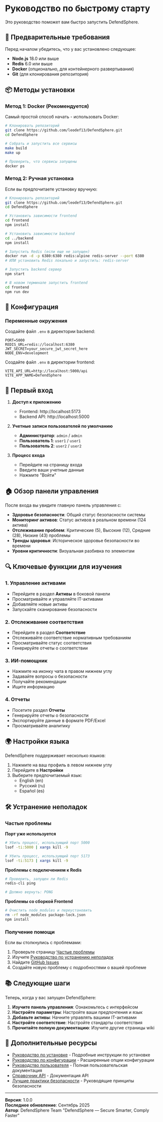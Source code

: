 # Руководство по быстрому старту

Это руководство поможет вам быстро запустить DefendSphere.

## 🚀 Предварительные требования

Перед началом убедитесь, что у вас установлено следующее:

- **Node.js** 18.0 или выше
- **Redis** 6.0 или выше
- **Docker** (опционально, для контейнерного развертывания)
- **Git** (для клонирования репозитория)

## 📦 Методы установки

### Метод 1: Docker (Рекомендуется)

Самый простой способ начать - использовать Docker:

```bash
# Клонировать репозиторий
git clone https://github.com/leodef13/DefendSphere.git
cd DefendSphere

# Собрать и запустить все сервисы
make build
make up

# Проверить, что сервисы запущены
docker ps
```

### Метод 2: Ручная установка

Если вы предпочитаете установку вручную:

```bash
# Клонировать репозиторий
git clone https://github.com/leodef13/DefendSphere.git
cd DefendSphere

# Установить зависимости frontend
cd frontend
npm install

# Установить зависимости backend
cd ../backend
npm install

# Запустить Redis (если еще не запущен)
docker run -d -p 6380:6380 redis:alpine redis-server --port 6380
# ИЛИ установить Redis локально и запустить: redis-server

# Запустить backend сервер
npm start

# В новом терминале запустить frontend
cd frontend
npm run dev
```

## 🔧 Конфигурация

### Переменные окружения

Создайте файл `.env` в директории backend:

```env
PORT=5000
REDIS_URL=redis://localhost:6380
JWT_SECRET=your_secure_jwt_secret_here
NODE_ENV=development
```

Создайте файл `.env` в директории frontend:

```env
VITE_API_URL=http://localhost:5000/api
VITE_APP_NAME=DefendSphere
```

## 🎯 Первый вход

1. **Доступ к приложению**
   - Frontend: http://localhost:5173
   - Backend API: http://localhost:5000

2. **Учетные записи пользователей по умолчанию**
   - **Администратор**: `admin` / `admin`
   - **Пользователь 1**: `user1` / `user1`
   - **Пользователь 2**: `user2` / `user2`

3. **Процесс входа**
   - Перейдите на страницу входа
   - Введите ваши учетные данные
   - Нажмите "Войти"

## 🏠 Обзор панели управления

После входа вы увидите главную панель управления с:

- **Здоровье безопасности**: Общий статус безопасности системы
- **Мониторинг активов**: Статус активов в реальном времени (124 актива)
- **Отслеживание проблем**: Критические (5), Высокие (12), Средние (28), Низкие (43) проблемы
- **Тренды здоровья**: Историческое здоровье безопасности во времени
- **Уровни критичности**: Визуальная разбивка по элементам

## 🔍 Ключевые функции для изучения

### 1. Управление активами
- Перейдите в раздел **Активы** в боковой панели
- Просматривайте и управляйте IT-активами
- Добавляйте новые активы
- Запускайте сканирование безопасности

### 2. Отслеживание соответствия
- Перейдите в раздел **Соответствие**
- Отслеживайте соответствие нормативным требованиям
- Просматривайте статус соответствия
- Генерируйте отчеты о соответствии

### 3. ИИ-помощник
- Нажмите на иконку чата в правом нижнем углу
- Задавайте вопросы о безопасности
- Получайте рекомендации
- Ищите информацию

### 4. Отчеты
- Посетите раздел **Отчеты**
- Генерируйте отчеты о безопасности
- Экспортируйте данные в формате PDF/Excel
- Просматривайте аналитику

## 🌍 Настройки языка

DefendSphere поддерживает несколько языков:

1. Нажмите на ваш профиль в левом нижнем углу
2. Перейдите в **Настройки**
3. Выберите предпочитаемый язык:
   - English (en)
   - Русский (ru)
   - Español (es)

## 🛠️ Устранение неполадок

### Частые проблемы

**Порт уже используется**
```bash
# Убить процесс, использующий порт 5000
lsof -ti:5000 | xargs kill -9

# Убить процесс, использующий порт 5173
lsof -ti:5173 | xargs kill -9
```

**Проблемы с подключением к Redis**
```bash
# Проверить, запущен ли Redis
redis-cli ping

# Должно вернуть: PONG
```

**Проблемы со сборкой Frontend**
```bash
# Очистить node_modules и переустановить
rm -rf node_modules package-lock.json
npm install
```

### Получение помощи

Если вы столкнулись с проблемами:

1. Проверьте страницу [Частые проблемы](common-issues.md)
2. Изучите [Руководство по устранению неполадок](troubleshooting.md)
3. Найдите [GitHub Issues](https://github.com/leodef13/DefendSphere/issues)
4. Создайте новую проблему с подробностями о вашей проблеме

## 📚 Следующие шаги

Теперь, когда у вас запущен DefendSphere:

1. **Изучите панель управления**: Ознакомьтесь с интерфейсом
2. **Настройте параметры**: Настройте ваши предпочтения и язык
3. **Добавьте активы**: Начните управлять вашими IT-активами
4. **Настройте соответствие**: Настройте стандарты соответствия
5. **Прочитайте полную документацию**: Изучите другие страницы wiki

## 🔗 Дополнительные ресурсы

- [Руководство по установке](installation.md) - Подробные инструкции по установке
- [Руководство по конфигурации](configuration.md) - Расширенные опции конфигурации
- [Руководство пользователя](user-management.md) - Полная пользовательская документация
- [Справочник API](api-reference.md) - Документация API
- [Лучшие практики безопасности](security-best-practices.md) - Руководящие принципы безопасности

---

**Версия**: 1.0.0  
**Последнее обновление**: Сентябрь 2025  
**Автор**: DefendSphere Team "DefendSphere — Secure Smarter, Comply Faster"